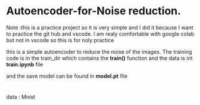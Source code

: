 # Autoencoder-for-Noise reduction.
Note :this is a practice project so it is very simple and I did it because I want to practice the git hub and vscode. I am realy comfortable with google colab but not in vscode so this is for noly practice


this is a simple autoencoder to reduce the noise of the images.
The training code is in the train_dir
which contains the **train()** function
and the data is int **train.ipynb** file

and the save model can be found in 
**model.pt** file

#
data : Mnist 
